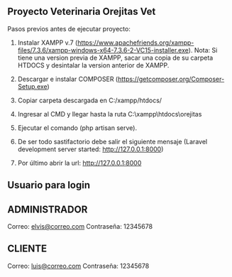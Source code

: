 Proyecto Veterinaria Orejitas Vet
---------------------------------

Pasos previos antes de ejecutar proyecto:

1. Instalar XAMPP v.7 (https://www.apachefriends.org/xampp-files/7.3.6/xampp-windows-x64-7.3.6-2-VC15-installer.exe). Nota: Si tiene una version previa de XAMPP, sacar una copia de su carpeta HTDOCS y desintalar la version anterior de XAMPP.

2. Descargar e instalar COMPOSER (https://getcomposer.org/Composer-Setup.exe)

3. Copiar carpeta descargada en C:/xampp/htdocs/

4. Ingresar al CMD y llegar hasta la ruta C:\xampp\htdocs\orejitas

5. Ejecutar el comando (php artisan serve).

6. De ser todo sastifactorio debe salir el siguiente mensaje (Laravel development server started: <http://127.0.0.1:8000>)

7. Por último abrir la url: http://127.0.0.1:8000

Usuario para login
------------------

ADMINISTRADOR
-------------
Correo:       elvis@correo.com
Contraseña:   12345678

CLIENTE
-------
Correo:       luis@correo.com
Contraseña:   12345678
